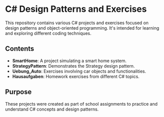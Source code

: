 # C# Design Patterns and Exercises

This repository contains various C# projects and exercises focused on design patterns and object-oriented programming. It's intended for learning and exploring different coding techniques.

## Contents

- **SmartHome**: A project simulating a smart home system.
- **StrategyPattern**: Demonstrates the Strategy design pattern.
- **Uebung_Auto**: Exercises involving car objects and functionalities.
- **Hausaufgaben**: Homework exercises from different C# topics.

## Purpose

These projects were created as part of school assignments to practice and understand C# concepts and design patterns.
